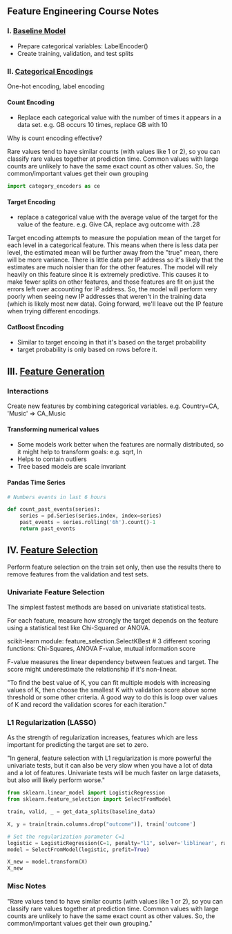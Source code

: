## Feature Engineering Course Notes


### I. [Baseline Model](https://www.kaggle.com/matleonard/baseline-model)

- Prepare categorical variables: LabelEncoder()
- Create training, validation, and test splits

### II. [Categorical Encodings](https://www.kaggle.com/matleonard/categorical-encodings)

One-hot encoding, label encoding

#### Count Encoding

- Replace each categorical value with the number of times it appears in a data set. e.g. GB occurs 10 times, replace GB with 10

Why is count encoding effective?

Rare values tend to have similar counts (with values like 1 or 2), so you can classify rare values together at prediction time. Common values with large counts are unlikely to have the same exact count as other values. So, the common/important values get their own grouping

```python
import category_encoders as ce
````

#### Target Encoding

- replace a categorical value with the average value of the target for the value of the feature. e.g. Give CA, replace avg outcome with .28

Target encoding attempts to measure the population mean of the target for each level in a categorical feature. This means when there is less data per level, the estimated mean will be further away from the "true" mean, there will be more variance. There is little data per IP address so it's likely that the estimates are much noisier than for the other features. The model will rely heavily on this feature since it is extremely predictive. This causes it to make fewer splits on other features, and those features are fit on just the errors left over accounting for IP address. So, the model will perform very poorly when seeing new IP addresses that weren't in the training data (which is likely most new data). Going forward, we'll leave out the IP feature when trying different encodings.



#### CatBoost Encoding

- Similar to target encoing in that it's based  on the target probability
- target probability is only based on rows before it.

## III. [Feature Generation](https://www.kaggle.com/matleonard/feature-generation)

### Interactions

Create new features by combining categorical variables. e.g. Country=CA, 'Music' => CA_Music

#### Transforming numerical values

- Some models work better when the features are normally distributed, so it might help to transform goals: e.g. sqrt, ln
- Helps to contain outliers
- Tree based models are scale invariant

#### Pandas Time Series

```python
# Numbers events in last 6 hours

def count_past_events(series):
    series = pd.Series(series.index, index=series)
    past_events = series.rolling('6h').count()-1
    return past_events
```

## IV. [Feature Selection](https://www.kaggle.com/matleonard/feature-selection)

Perform feature selection on the train set only, then use the results there to remove features from the validation and test sets.

### Univariate Feature Selection

The simplest fastest methods are based on univariate statistical tests.

For each feature, measure how strongly the target depends on the feature using a statistical test like Chi-Squared or ANOVA.

scikit-learn module: feature_selection.SelectKBest # 3 different scoring functions: Chi-Squares, ANOVA F-value, mutual information score

F-value measures the linear dependency between featues and target. The score might underestimate the relationship if it's non-linear.

"To find the best value of K, you can fit multiple models with increasing values of K, then choose the smallest K with validation score above some threshold or some other criteria. A good way to do this is loop over values of K and record the validation scores for each iteration."

### L1 Regularization (LASSO)

As the strength of regularization increases, features which are less important for predicting the target are set to zero.

"In general, feature selection with L1 regularization is more powerful the univariate tests, but it can also be very slow when you have a lot of data and a lot of features. Univariate tests will be much faster on large datasets, but also will likely perform worse."

```python
from sklearn.linear_model import LogisticRegression
from sklearn.feature_selection import SelectFromModel

train, valid, _ = get_data_splits(baseline_data)

X, y = train[train.columns.drop("outcome")], train['outcome']

# Set the regularization parameter C=1
logistic = LogisticRegression(C=1, penalty="l1", solver='liblinear', random_state=7).fit(X, y)
model = SelectFromModel(logistic, prefit=True)

X_new = model.transform(X)
X_new
```

### Misc Notes

"Rare values tend to have similar counts (with values like 1 or 2), so you can classify rare values together at prediction time. Common values with large counts are unlikely to have the same exact count as other values. So, the common/important values get their own grouping."

